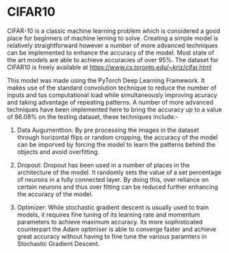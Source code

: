 # CIFAR10

CIFAR-10 is a classic machine learning problem which is considered a good place for beginners of machine lerning to solve. Creating a simple model is relatively straightforward however a number of more advanced techniques can be implemented to enhance the accuracy of the model. Most state of the art models are able to achieve accuracies of over 95%. The dataset for CIFAR10 is freely available at https://www.cs.toronto.edu/~kriz/cifar.html

This model was made using the PyTorch Deep Learning Framework. It makes use of the standard convolution technique to reduce the number of inputs and tus computational load while simultaneously improving acuracy and taking advantage of repeating patterns. A number of more advanced techniques have been implemented here to bring the accuracy up to a value of 86.08% on the testing dataset, these techniques include:-

1. Data Augumenttion:
     By pre processing the images in the dataset through horizontal flips or random cropping, the accuracy of the model can be imporved by forcing the model to learn the patterns behind the objects and avoid overfitting.

2. Dropout:
     Dropout has been used in a number of places in the architecture of the model. It randomly sets the value of a set percentage of neurons in a fully connected layer. By doing this, over reliance on certain neurons and thus over fitting can be reduced further enhancing the accuracy of the model.

3. Optimizer:
        While stochastic gradient descent is usually used to train models, it requires fine tuning of its learning rate and momentum parameters to achieve maximum accuracy. Its more sophisticated counterpart the Adam optimiser is able to converge faster and achieve great accuracy without having to fine tune the various paramters in Stochastic Gradient Descent.

   


